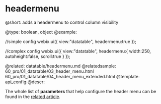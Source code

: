 headermenu
=============

@short: adds a headermenu to control column visibility
	

@type: boolean, object
@example:

//simple config
webix.ui({
	view:"datatable", 
    headermenu:true
});

//complex config
webix.ui({
	view:"datatable", 
    headermenu:{
    	width:250, 
        autoheight:false, 
        scroll:true
    }
});


@related:
	datatable/headermenu.md
@relatedsample:
	60_pro/01_datatable/03_header_menu.html
    60_pro/01_datatable/04_header_menu_extended.html
@template:	api_config
@descr:

The whole list of **parameters** that help configure the header menu can be found in the [related article](datatable/headermenu.html#extendedconfiguration). 

